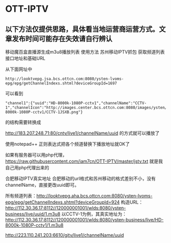 # OTT-IPTV

## 以下方法仅提供思路，具体看当地运营商运营方式。文章发布时间可能存在失效请自行辨认

移动魔百盒直播源生成m3u8播放列表
使用方法
  苏州移动IPTV抓包 获取频道列表接口地址和基础URL
  
  从下面网址中    
 ```
 http://looktvepg.jsa.bcs.ottcn.com:8080/ysten-lvoms-epg/epg/getChannelIndexs.shtml?deviceGroupId=1697
 ```
  
 可以看到
 ``` 
 "channel1":{"uuid":"HD-8000k-1080P-cctv1","channelName":"CCTV-1","channelIcon":"http://images.center.bcs.ottcn.com:8080/images/ysten/images/ysten/TV/HD-8000k-1080P-cctv1/CCTV-1JSXB.png"}
 ```
 的结构需要转换成  
 
 http://183.207.248.71:80/cntv/live1/channelName/uuid  的方式就可以播放了
 
 
 使用notepad++  正则表达式把各个频道替换下播放地址就OK了 
 
如果有服务器可以用php代理，  https://raw.githubusercontent.com/iam7cn/OTT-IPTV/master/jstv.txt 就是我自己用php代理出来的
 



合肥移动IPTV真实地址
合肥移动的url格式和苏州移动的格式差别不小，没有channelName，直接更改uuid即可。

所有频道列表：http://looktvepg.aha.bcs.ottcn.com:8080/ysten-lvoms-epg/epg/getChannelIndexs.shtml?deviceGroupId=924
构造URL：http://112.30.36.17:8112//120000001001/wlds:8080/ysten-business/live/uuid/1.m3u8
以CCTV-1为例，其真实地址为：http://112.30.36.17:8112//120000001001/wlds:8080/ysten-business/live/HD-8000k-1080P-cctv1/1.m3u8



 http://223.110.241.203:6610/gitv/live1/channelName/uuid
